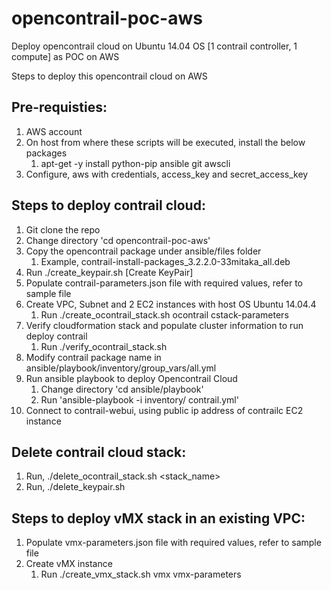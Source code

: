 # opencontrail-poc-aws
Deploy opencontrail cloud on Ubuntu 14.04 OS [1 contrail controller, 1 compute] as POC on AWS

Steps to deploy this opencontrail cloud on AWS

Pre-requisties:
--------------
1. AWS account
2. On host from where these scripts will be executed, install the below packages
   1. apt-get -y install python-pip ansible git awscli
3. Configure, aws with credentials, access_key and secret_access_key


Steps to deploy contrail cloud:
-------------------------------
1. Git clone the repo
2. Change directory 'cd opencontrail-poc-aws'
3. Copy the opencontrail package under ansible/files folder
   1. Example, contrail-install-packages_3.2.2.0-33mitaka_all.deb
4. Run ./create_keypair.sh [Create KeyPair]
5. Populate contrail-parameters.json file with required values, refer to sample file
6. Create VPC, Subnet and 2 EC2 instances with host OS Ubuntu 14.04.4
   1. Run ./create_ocontrail_stack.sh <stack-name> ocontrail cstack-parameters
7. Verify cloudformation stack and populate cluster information to run deploy contrail
   1. Run ./verify_ocontrail_stack.sh <stack-name>
8. Modify contrail package name in ansible/playbook/inventory/group_vars/all.yml
9. Run ansible playbook to deploy Opencontrail Cloud
   1. Change directory 'cd ansible/playbook'
   2. Run 'ansible-playbook -i inventory/ contrail.yml' 
10. Connect to contrail-webui, using public ip address of contrailc EC2 instance


Delete contrail cloud stack:
---------------------------
1. Run, ./delete_ocontrail_stack.sh <stack_name>
2. Run, ./delete_keypair.sh


Steps to deploy vMX stack in an existing VPC:
--------------------------------------------
1. Populate vmx-parameters.json file with required values, refer to sample file
2. Create vMX instance
   1. Run ./create_vmx_stack.sh <stack-name> vmx vmx-parameters

